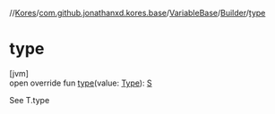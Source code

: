//[Kores](../../../../index.md)/[com.github.jonathanxd.kores.base](../../index.md)/[VariableBase](../index.md)/[Builder](index.md)/[type](type.md)

# type

[jvm]\
open override fun [type](type.md)(value: [Type](https://docs.oracle.com/javase/8/docs/api/java/lang/reflect/Type.html)): [S](index.md)

See T.type
